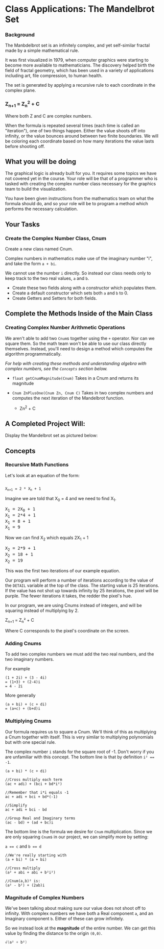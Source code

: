 # Class Applications: The Mandelbrot Set

### Background
The Manbdelbrot set is an infinitely complex, and yet self-similar
fractal made by a simple mathematical rule. 

It was first visualized in 1979, when computer graphics were starting
to become more available to mathematicians. The discovery helped
birth the field of fractal geometry, which has been used in a variety
of applications including art, file compression, to human health.

The set is generated by applying a recursive rule to each coordinate
in the complex plane.

<h3> Z<sub>n+1</sub> = Z<sub>n</sub><sup>2</sup> + C </h3>

Where both Z and C are complex numbers.

When the formula is repeated several times (each time is called an
"iteration"), one of two things happen.
Either the value shoots off into infinity, or the value bounces around
between two finite boundaries. We will be coloring each coordinate
based on how many iterations the value lasts before shooting off.

## What you will be doing

The graphical logic is already built for you. It requires some topics
we have not covered yet in the course. Your role will be that of a
programmer who is tasked with creating the complex number class 
necessary for the graphics team to build the visualization.

You have been given instructions from the mathematics team on what the
formula should do, and so your role will be to program a method which
performs the necessary calculation.


## Your Tasks

### Create the Complex Number Class, Cnum

Create a new class named Cnum.

Complex numbers in mathematics make use of the imaginary number "i",
and take the form `a + bi`.

We cannot use the number `i` directly. So instead our class needs only
to keep track to the two real values, `a` and `b`.

- Create these two fields along with a constructor which populates them.
- Create a default constructor which sets both `a` and `b` to 0.
- Create Getters and Setters for both fields.

## Complete the Methods Inside of the Main Class

### Creating Complex Number Arithmetic Operations

We aren't able to add two `Cnum`s together using the `+` operator. Nor
can we square them. So the math team won't be able to use our class
directly themselves. Instead, you'll need to design a method which 
computes the algorithm programmatically.

*For help with creating these methods and understanding algebra with 
complex numbers, see the `Concepts` section below.*

- `float getCnumMagnitude(Cnum)` Takes in a Cnum and returns its
magnitude

- `Cnum ZnPlusOne(Cnum Zn, Cnum C)` Takes in two complex numbers
and computes the next iteration of the Mandelbrot function.
    - Zn<sup>2</sup> + C
    
## A Completed Project Will:

Display the Mandelbrot set as pictured below:

## Concepts

### Recursive Math Functions

Let's look at an equation of the form:

<code>
X<sub>n+1</sub> = 2 * X<sub>n</sub> + 1
</code>

Imagine we are told that X<sub>0</sub> = 4 and we need to find X<sub>1</sub>.

<pre>
X<sub>1</sub> = 2X<sub>0</sub> + 1
X<sub>1</sub> = 2*4 + 1
X<sub>1</sub> = 8 + 1
X<sub>1</sub> = 9
</pre>

Now we can find X<sub>2</sub> which equals 2X<sub>1</sub> + 1

<pre>
X<sub>2</sub> = 2*9 + 1
X<sub>2</sub> = 18 + 1
X<sub>2</sub> = 19
</pre>

This was the first two iterations of our example equation.

Our program will perform a number of iterations according to the value
of the `DETAIL` variable at the top of the class. The starting value
is 25 iterations. If the value has not shot up towards infinity by 25
iterations, the pixel will be purple. The fewer iterations it takes,
the redder the pixel's hue.

In our program, we are using Cnums instead of integers, and will be
squaring instead of multiplying by 2.

Z<sub>n+1</sub> = Z<sub>n</sub>² + C

Where C corresponds to the pixel's coordinate on the screen.

### Adding Cnums

To add two complex numbers we must add the two real numbers, and the
two imaginary numbers.

For example

```
(1 + 2i) + (3 - 4i)
= (1+3) + (2-4)i
= 4 - 2i
```

More generally

```
(a + bi) + (c + di)
= (a+c) + (b+d)i
```

### Multiplying Cnums

Our formula requires us to square a Cnum. We'll think of this as
multiplying a Cnum together with itself. This is very similar to
multiplying polynomials but with one special rule.

The complex number `i` stands for the square root of -1. Don't worry
if you are unfamiliar with this concept. The bottom line is that
by definition `i² == -1`.

```
(a + bi) * (c + di)

//Cross multiply each term
(ac + adi) + (bci + bd*i²)

//Remember that i*i equals -1
ac + adi + bci + bd*(-1)

//Simplify
ac + adi + bci - bd

//Group Real and Imaginary terms
(ac - bd) + (ad + bc)i
```

The bottom line is the formula we desire for `Cnum` multiplication.
Since we are only squaring `Cnum`s in our project, we can simplify 
more by setting:

`a == c` and `b == d`

```
//We're really starting with
(a + bi) * (a + bi)

//Cross multiply
(a² + abi + abi + b²i²)

//Cnum(a,b)² is:
(a² - b²) + (2ab)i
```

### Magnitude of Complex Numbers

We've been talking about making sure our value does not shoot off 
to infinity. With complex numbers we have both a Real component
`a`, and an Imaginary component `b`. Either of these can grow 
infinitely.

So we instead look at the **magnitude** of the entire number. We
can get this value by finding the distance to the origin `(0,0)`.

```java
√(a² + b²)
```
